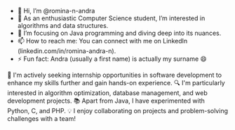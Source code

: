 - 👋 Hi, I’m @romina-n-andra
- 👀 As an enthusiastic Computer Science student, I’m interested in algorithms and data structures.
- 🌱 I’m focusing on Java programming and diving deep into its nuances.
- 📫 How to reach me: You can connect with me on LinkedIn (linkedin.com/in/romina-andra-n).
- ⚡ Fun fact: Andra (usually a first name) is actually my surname 😄

💼 I'm actively seeking internship opportunities in software development to enhance my skills further and gain hands-on experience.
🔍 I'm particularly interested in algorithm optimization, database management, and web development projects.
📚 Apart from Java, I have experimented with Python, C, and PHP.
💡 I enjoy collaborating on projects and problem-solving challenges with a team!

